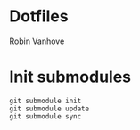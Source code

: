 # Dotfiles

Robin Vanhove

# Init submodules
```
git submodule init
git submodule update
git submodule sync
```
